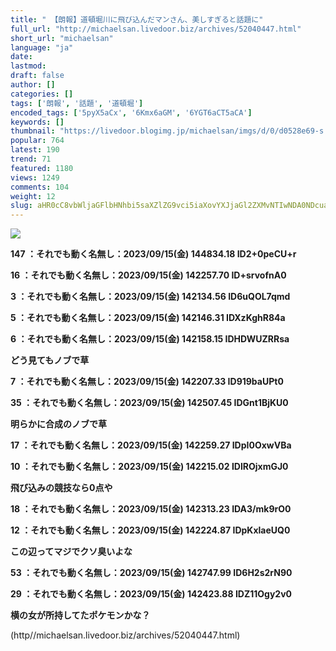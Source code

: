 ```yaml
---
title: " 【朗報】道頓堀川に飛び込んだマンさん、美しすぎると話題に"
full_url: "http://michaelsan.livedoor.biz/archives/52040447.html"
short_url: "michaelsan"
language: "ja"
date: 
lastmod: 
draft: false
author: []
categories: []
tags: ['朗報', '話題', '道頓堀']
encoded_tags: ['5pyX5aCx', '6Kmx6aGM', '6YGT6aCT5aCA']
keywords: []
thumbnail: "https://livedoor.blogimg.jp/michaelsan/imgs/d/0/d0528e69-s.jpg"
popular: 764
latest: 190
trend: 71
featured: 1180
views: 1249
comments: 104
weight: 12
slug: aHR0cC8vbWljaGFlbHNhbi5saXZlZG9vci5iaXovYXJjaGl2ZXMvNTIwNDA0NDcuaHRtbA==
---
```


![](https://livedoor.blogimg.jp/michaelsan/imgs/d/0/d0528e69-s.jpg)

<b><p>147 ：それでも動く名無し：2023/09/15(金) 144834.18 ID2+0peCU+r</p><p>16 ：それでも動く名無し：2023/09/15(金) 142257.70 ID+srvofnA0</p><p>3 ：それでも動く名無し：2023/09/15(金) 142134.56 ID6uQOL7qmd</p><p>5 ：それでも動く名無し：2023/09/15(金) 142146.31 IDXzKghR84a</p><p>6 ：それでも動く名無し：2023/09/15(金) 142158.15 IDHDWUZRRsa</p><p>どう見てもノブで草</p><p>7 ：それでも動く名無し：2023/09/15(金) 142207.33 ID919baUPt0</p><p>35 ：それでも動く名無し：2023/09/15(金) 142507.45 IDGnt1BjKU0</p><p>明らかに合成のノブで草</p><p>17 ：それでも動く名無し：2023/09/15(金) 142259.27 IDpI0OxwVBa</p><p>10 ：それでも動く名無し：2023/09/15(金) 142215.02 IDlROjxmGJ0</p><p>飛び込みの競技なら0点や</p><p>18 ：それでも動く名無し：2023/09/15(金) 142313.23 IDA3/mk9rO0</p><p>12 ：それでも動く名無し：2023/09/15(金) 142224.87 IDpKxlaeUQ0</p><p><b><p>この辺ってマジでクソ臭いよな</p></b></p><p>53 ：それでも動く名無し：2023/09/15(金) 142747.99 ID6H2s2rN90</p><p>29 ：それでも動く名無し：2023/09/15(金) 142423.88 IDZ11Ogy2v0</p><p>横の女が所持してたポケモンかな？</p><p></p></b>

(http//michaelsan.livedoor.biz/archives/52040447.html)
